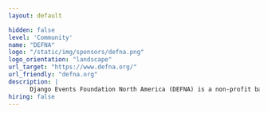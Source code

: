 ```yaml
---
layout: default

hidden: false
level: 'Community'
name: "DEFNA"
logo: "/static/img/sponsors/defna.png"
logo_orientation: "landscape"
url_target: "https://www.defna.org/"
url_friendly: "defna.org"
description: |
      Django Events Foundation North America (DEFNA) is a non-profit based in California USA. It was formed in 2015 at the request of the Django Software Foundation (DSF) to run DjangoCon US. The DSF have licensed DEFNA to run DjangoCon US since 2015. Beyond DjangoCon US we also plan to be involved with other events in North America that cover the education and outreach of Django.
hiring: false
---
```

